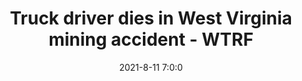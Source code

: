 ---
"title": "Truck driver dies in West Virginia mining accident - WTRF"
"date": "2021-8-11 7:0:0"
"feed_name": "GOOGLENEWSMINING"
"feed_website": "https://news.google.com/search?q=mining%2Bincident&hl=en-US&gl=US&ceid=US:en"
"feed_rss": "https://news.google.com/rss/search?q=mining%2Bincident&hl=en-US&gl=US&ceid=US:en"
"link": "https://www.wtrf.com/news/west-virginia-headlines/truck-driver-dies-in-west-virginia-mining-accident/"
"file": "_posts/2021-1-1-99110a87b6d95d79e8cee9c4eddb87d4716d9a9d.md"
"accident": "1"
"drilling": "1"
---
